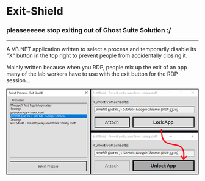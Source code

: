 # Exit-Shield

### pleaseeeeee stop exiting out of Ghost Suite Solution :/

---

A VB.NET application written to select a process and temporarily disable its "X" button in the top right to prevent people from accidentally closing it.

Mainly written because when you RDP, people mix up the exit of an app many of the lab workers have to use with the exit button for the RDP session...

[![Preview](https://raw.githubusercontent.com/pmehlb/Exit-Shield/master/exit_shield.png "Preview")](#)
